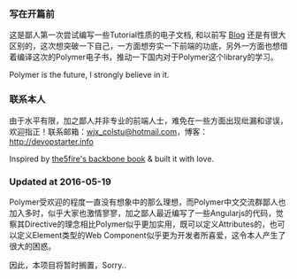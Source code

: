 ### 写在开篇前

这是鄙人第一次尝试编写一些Tutorial性质的电子文档, 和以前写 [Blog](http://devopstarter.info) 还是有很大区别的，这次想突破一下自己，一方面想夯实一下前端的功底，另外一方面也想借着编译这次的Polymer电子书，推动一下国内对于Polymer这个library的学习。

Polymer is the future, I strongly believe in it.

### 联系本人

由于水平有限，加之鄙人并非专业的前端人士，难免在一些方面出现纰漏和谬误，欢迎指正！联系邮箱：wjx_colstu@hotmail.com，博客：http://devopstarter.info

Inspired by [the5fire's backbone book](http://www.the5fire.com/tag/backbone/) & built it with love.

### Updated at 2016-05-19

Polymer受欢迎的程度一直没有想象中的那么理想，而Polymer中文交流群鄙人也加入多时，似乎大家也激情寥寥，加之鄙人最近编写了一些Angularjs的代码，觉察其Directive的理念相比Polymer似乎更加实用，既可以定义Attributes的，也可以定义Element类型的Web Component似乎更为开发者所喜爱，这令本人产生了很大的困惑。

因此，本项目将暂时搁置，Sorry..
